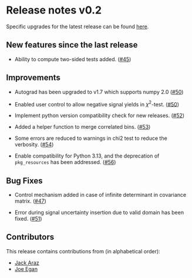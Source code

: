 # Release notes v0.2

Specific upgrades for the latest release can be found [here](https://github.com/SpeysideHEP/spey/releases/latest).

## New features since the last release

* Ability to compute two-sided tests added.
  ([#45](https://github.com/SpeysideHEP/spey/pull/45))

## Improvements

* Autograd has been upgraded to v1.7 which supports numpy 2.0
  ([#50](https://github.com/SpeysideHEP/spey/pull/50))

* Enabled user control to allow negative signal yields in $\chi^2$-test.
  ([#50](https://github.com/SpeysideHEP/spey/pull/50))

* Implement python version compatibility check for new releases.
  ([#52](https://github.com/SpeysideHEP/spey/pull/52))

* Added a helper function to merge correlated bins.
  ([#53](https://github.com/SpeysideHEP/spey/pull/53))

* Some errors are reduced to warnings in chi2 test to reduce the verbosity.
  ([#54](https://github.com/SpeysideHEP/spey/pull/54))

* Enable compatibility for Python 3.13, and the deprecation of `pkg_resources` has been addressed.
  ([#56](https://github.com/SpeysideHEP/spey/pull/56))

## Bug Fixes

* Control mechanism added in case of infinite determinant in covariance matrix.
  ([#47](https://github.com/SpeysideHEP/spey/pull/47))

* Error during signal uncertainty insertion due to valid domain has been fixed.
  ([#51](https://github.com/SpeysideHEP/spey/pull/51))

## Contributors

This release contains contributions from (in alphabetical order):

* [Jack Araz](https://github.com/jackaraz)
* [Joe Egan](https://github.com/joes-git)
